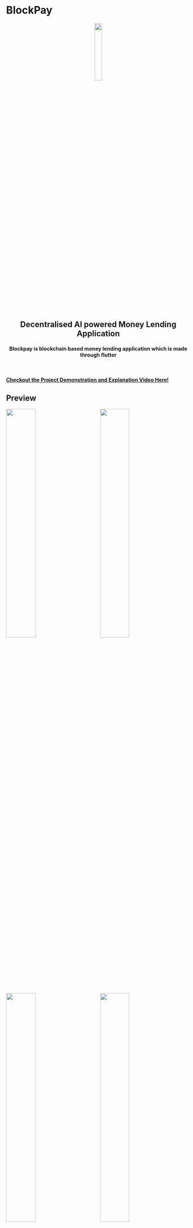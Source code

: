 
# BlockPay 


<p align="center">
<a href="https://dscommunity.in">
	<img src="https://github.com/oojas/BlockPay/blob/master/images/logo.png" width=20%/>
</a>
	<h2 align="center">Decentralised AI powered Money Lending Application</h2>
	<h4 align="center">Blockpay is blockchain based money lending application which is made through flutter <h4>
	
<br>

<p align="center">
	 
[Checkout the Project Demonstration and Explanation Video Here!]()


	 
</p>

## Preview
<img src="https://github.com/oojas/BlockPay/blob/master/images/Artboard%201.png" width=40%/> &nbsp;&nbsp;&nbsp;&nbsp;&nbsp;&nbsp;&nbsp;&nbsp;&nbsp;&nbsp;&nbsp;&nbsp; <img src="https://github.com/oojas/BlockPay/blob/master/images/Artboard%202.png" width=40%/>
<br>
<br>
<br>
<img src="https://github.com/oojas/BlockPay/blob/master/images/Artboard%203.png" width=40%/> &nbsp;&nbsp;&nbsp;&nbsp;&nbsp;&nbsp;&nbsp;&nbsp;&nbsp;&nbsp;&nbsp;&nbsp; <img src="https://github.com/oojas/BlockPay/blob/master/images/Artboard%204.jpg" width=40%/>

## Problem Statement:

There are numerous small businesses and entrepreneurs that are in dire need of money and investments but a lack of collateral or a bad credit score hinders the process of getting or applying for loans in banks and getting through with their formalities. That’s when they rely on local money lenders and investors. By the means of this project we not only generate a framework that creates a transparent working environment but also fosters an autonomous system that eliminates the need for explicit checking and passing of loans. Creating a safe and user friendly money lending milieu with almost no difficulty. 

## Our solution:
We have bolstered our block chain technologies with the undergirds of Machine learning and Artificial intelligence to formulate an elegant working framework that eliminates the opacity and grey area, making the transfer approval and passing of loans no more a recondite task.
We have used the data to create a machine learning powered predictor that uses certain functions and methods to formulate a predictor that in turn on the basis of the credit information of the user predicts if the user is credible for a loan or not.
That’s where blockchain comes in, the major concern with the traditional transactional recording systems of these local money lenders is that they might be a victim of or might be on the receiving end of some deception or malfeasance when it comes to money borrowing and lending. This transparent blockchain system eliminates the possibility of any such peccadilloes and inturn make an ironclad transfer system.
Thus our solution makes the money borrower credible by the machine learning model and the transactions safe and transparent by the blockchain systems served on an user friendly mobile application. Lending money has never been safer.

## Why are we using Blockchain?

Integrating blockchain into multiple aspects of the financial ecosystem is groundbreaking.One such innovation is simplifying peer to peer (P2P) transactions.Traditional P2P lending systems do not allow direct matching of lenders and borrowers.This is made possible through blockchain. Blockchain simplifies and secures peer to peer transactions along with reducing the time and making the process seamless. Blockchain,with it’s enhanced features, provides the stakeholders autonomy and increased security.

Identifying stakeholders in a P2P platform
The stakeholders include:
- Lenders
- Borrowers

## Functionalities

Securing a Loan

Borrower
- Borrowers can send requests to potential lenders through the blockchain
- The borrower can choose the amount, payment period and rate of interest according to his or her preferences from the proposals made by the lenders.
- The above is made possible as blockchain operates in a decentralized manner and  the proposals made are visible to everyone in the network
- This also increases the transparency as each stakeholder will have a copy of the ledger.


Lender
- Lenders can make proposals to lend money,specifying the amount,payment period and rate of interest.
- After the lender receives the request from the borrower,he/she can decide if the person is credible for a loan or not
- This is made possible through robust Machine Learning techniques.
- The application of Machine learning techniques eliminates the requirement of a third party for loan confirmation. It also eradicates the need for collateral. Thereby democratizing the lending process.

Repayment of Loan

Borrower
- Employing smart contracts automates the process of repayment. 
- The borrower can keep track of all his payments as the blockchain is immutable and all transactions from the genesis block are stored in the blockchain.
- As the borrower can keep track of the transactions made,it eliminates the probability of him being charged extra interest/ erroneous late fees.

Lender
- The lender can keep track of all the transactions as the ledger is shared and immutable.
- The history of transactions that are available acts as a digital ledger and makes the lending-repayment process seamless.

## Tech Stack

Blockchain

The platform uses the Ethereum network as it’s backend. 
Smart contracts were written using Solidity.
The testing of the contracts was done using Remix,Metamask and Ganache in the Injected Web Server environment. (simultaneously tried testing with Remix + Rinkeby Test Network)

Machine Learning

The loan approval predictor model was built using XGBoost. Various accuracy metrics were used to determine the accuracy of the predictions made by the model.
The serialized model was obtained through the pickle module
The API for the model was made using FastAPI

App Development

The app was developed using Flutter
The web3dart package was used to connect the app to the Ethereum Network.


## Future Prospects

In the aforementioned submission we have the working client side application for the money borrower. Also along that we have the working machine learning model, the complete blockchain transaction system and all the functionalities that could be possibly needed for such an environment. The aspects that we need to integrate is the ml and blockchain part with the built app.
Once we have that ready we plan on making this app public. How will that work?
The best part of this app is that the ml software it uses for prediction is extremely limber, that is the data of clients is enough to create a predictor just by adding the data in the software by the admin. This clearly implies that this is a high-end bank which has tougher credit rules or if it is a local money lender in a rural area that lends money to a more specific cohort we have it all covered. This extremely flexible app works with any system just adding the data of the previous customers and the transactions are safe, sound and transparent along with a loan approval predictor.
In the final strata of the project we aim at making it an ubiquitous system that is present on every nook and corner of the industry, and why shouldn’t it be? It certainly is credible for it.




A few resources to get you started if this is your first Flutter project:

- [Lab: Write your first Flutter app](https://flutter.dev/docs/get-started/codelab)
- [Cookbook: Useful Flutter samples](https://flutter.dev/docs/cookbook)

For help getting started with Flutter, view our
[online documentation](https://flutter.dev/docs), which offers tutorials,
samples, guidance on mobile development, and a full API reference.
